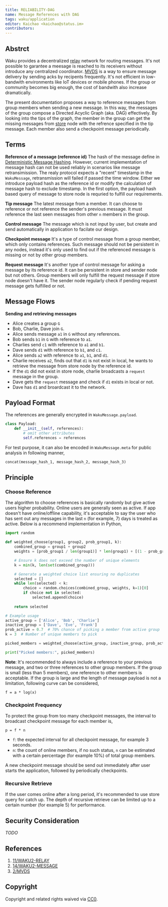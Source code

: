 ```yaml
---
title: RELIABILITY-DAG
name: Message References with DAG
tags: waku/application
editor: Kaichao <kaichao@status.im>
contributors: 
---
```


## Abstrct

Waku provides a decentralized [relay](https://github.com/vacp2p/rfc-index/blob/main/waku/standards/core/11/relay.md) network for routing messages. It's not possible to garantee a meesage is reached to its receivers without introduce any centralized coordinator. [MVDS](https://github.com/vacp2p/rfc-index/blob/main/vac/2/mvds.md) is a way to ensure message delivery by sending acks by recipents frequently. It's not efficient in low-bandwith environments like IoT devices or mobile phones. If the group or community becomes big enough, the cost of bandwith also increase dramatically.

The present documentation proposes a way to reference messages from group members when sending a new message. In this way, the messages of the group compose a Directed Acyclic Graph (aka. DAG) effectively. By looking into the tips of the graph, the member in the group can get the missing messages from [store]() node with the refrence specified in the tip message. Each member also send a checkpoint message periodically.

## Terms 

**Reference of a message (reference id)**
The hash of the message define in [Deterministic Message Hashing](https://github.com/vacp2p/rfc-index/blob/main/waku/standards/core/14/message.md#deterministic-message-hashing). However, current implementation of message hash can not be used reliably in scenarios like message retransimission. The realy protocol expects a "recent" timestamp in the `WakuMessage`, retransmission will failed if passed the time window. Either we introduce payload hash as the reference id or modify the calculation of message hash to exclude timestamp. In the first option, the payload hash based query of message to store node is requried to fulfill our requirements.

**Tip message**
The latest message from a member. It can choose to reference or not reference the sender's previous message. It must reference the last seen messages from other `n` members in the group.

**Control message**
The message which is not input by user, but create and send automatically in application to facilate our design.

**Checkpoint message**
It's a type of control message from a group member, which only contains references. Such message should not be persistent in any nodes, instead it's only used to find out if the referenced message is missing or not by other group members.

**Request message**
It's another type of control message for asking a message by its reference id. It can be persistent in store and sender node but not others. Group members will only fulfill the request message if store node doesn't have it. The sender node regularly check if pending request message gets fulfilled or not.

## Message Flows

**Sending and retrieving messages**
- Alice creates a group `G`
- Bob, Charlie, Dave join `G`.
- Alice sends message `a1` in `G` without any references.
- Bob sends `b1` in `G` with reference to `a1`.
- Charlies send `c1` with reference to `a1` and `b1`.
- Dave sends `d1` with reference to `b1`, and `c1`.
- Alice sends `a2` with reference to `a1`, `b1`, and `d1`.
- Charlie receives `a2`, finds out that `d1` is not exist in local, he wants to retrieve the message from store node by the reference id.
- If the `d1` did not exist in store node, charlie broadcasts a `request` message in the group.
- Dave gets the `request` message and check if `d1` exists in local or not. 
- Dave has `d1` and broardcast it to the network.


## Payload Format

The references are generally encrypted in `WakuMessage.payload`. 

```python
class Payload:
    def __init__(self, references):
        # omit other attributes
        self.references = references
```

For test purpose, it can also be encoded in `WakuMessage.meta` for public analysis in following manner,

```python
concat(message_hash_1, message_hash_2, message_hash_3)
```

## Principle

### Choose Reference

The algorithm to choose references is basically randomly but give active users higher probability. Online users are generally seen as active. If app doesn't have online/offline capability, it's acceptable to say the user who has sent out any messages in the last `n` (for example, 7) days is treated as active. Below is a recommend implementation in Python, 

```python
import random

def weighted_choose(group1, group2, prob_group1, k):
    combined_group = group1 + group2
    weights = [prob_group1 / len(group1)] * len(group1) + [(1 - prob_group1) / len(group2)] * len(group2)

    # Ensure k does not exceed the number of unique elements
    k = min(k, len(set(combined_group)))

    # Generate a weighted choice list ensuring no duplicates
    selected = []
    while len(selected) < k:
        choice = random.choices(combined_group, weights, k=1)[0]
        if choice not in selected:
            selected.append(choice)
    
    return selected

# Example usage
active_group = ['Alice', 'Bob', 'Charlie']
inactive_group = ['Dave', 'Eve', 'Frank']
prob_active = 0.7  # 70% chance of picking a member from active group
k = 3  # Number of unique members to pick

picked_members = weighted_choose(active_group, inactive_group, prob_active, k)

print("Picked members:", picked_members)
```

**Note**: It's recommended to always include a reference to your previous message, and two or three references to other group members. If the group is small (less than 5 members), one reference to other members is acceptable. If the group is large and the length of message payload is not a limitation, following curve can be considered,

```
f = a * log(x)
```


### Checkpoint Frequency

To protect the group from too many checkpoint messages, the interval to broadcast checkpoint message for each member is,

`p = f * n`

- `f`: the expected interval for all checkpoint message, for example 3 seconds.
- `n`: the count of online members, if no such status, `n` can be estimated with a certain percentage (for example 10%) of total group members.

A new checkpoint message should be send out immediately after user starts the application, followed by periodically checkpoints.


### Recursive Retrieve

If the user comes online after a long period, it's recommended to use store query for catch up.
The depth of recursive retrieve can be limited up to a certain number (for example 5) for performance.


## Security Consideration

*TODO*


## References

1. [11/WAKU2-RELAY](https://github.com/vacp2p/rfc-index/blob/main/waku/standards/core/11/relay.md)
2. [14/WAKU2-MESSAGE](https://github.com/vacp2p/rfc-index/blob/main/waku/standards/core/14/message.md)
3. [2/MVDS](https://github.com/vacp2p/rfc-index/blob/main/vac/2/mvds.md)

## Copyright

Copyright and related rights waived via [CC0](https://creativecommons.org/publicdomain/zero/1.0/).
